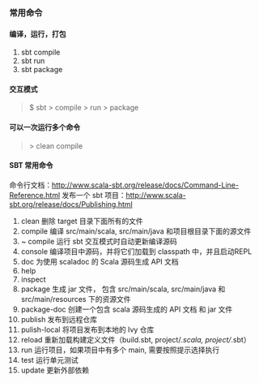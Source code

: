 ### 常用命令
#### 编译，运行，打包
1. sbt compile
2. sbt run
3. sbt package
#### 交互模式
> $ sbt
> \> compile
> \> run
> \> package
#### 可以一次运行多个命令
> \> clean compile 
#### SBT 常用命令
命令行文档：http://www.scala-sbt.org/release/docs/Command-Line-Reference.html
发布一个 sbt 项目：http://www.scala-sbt.org/release/docs/Publishing.html
1. clean 删除 target 目录下面所有的文件
2. compile 编译 src/main/scala, src/main/java 和项目根目录下面的源文件
3. ~ compile 运行 sbt 交互模式时自动更新编译源码
4. console 编译项目中源码，并将它们加载到 classpath 中，并且启动REPL
5. doc 为使用 scaladoc 的 Scala 源码生成 API 文档
6. help <command>
7. inspect <setting>
8. package 生成 jar 文件， 包含 src/main/scala, src/main/java 和 src/main/resources 下的资源文件
9. package-doc 创建一个包含 scala 源码生成的 API 文档 和 jar 文件
10. publish 发布到远程仓库
11. pulish-local 将项目发布到本地的 Ivy 仓库
12. reload 重新加载构建定义文件（build.sbt, project/*.scala, project/*.sbt）
13. run 运行项目，如果项目中有多个 main, 需要按照提示选择执行
14. test 运行单元测试
15. update 更新外部依赖
